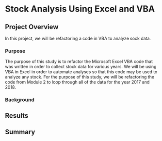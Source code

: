 # Stock Analysis Using Excel and VBA

## Project Overview
In this project, we will be refactoring a code in VBA to analyze sock data. 

### Purpose
The purpose of this study is to refactor the Microsoft Excel VBA code that was written in order to collect stock data for various years. We will be using VBA in Excel in order to automate analyses so that this code may be used to analyze any stock. For the purpose of this study, we will be refactoring the code from Module 2 to loop through all of the data for the year 2017 and 2018. 

### Background


## Results


## Summary

